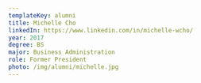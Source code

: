 ```yaml
---
templateKey: alumni
title: Michelle Cho
linkedIn: https://www.linkedin.com/in/michelle-wcho/
year: 2017
degree: BS
major: Business Administration
role: Former President
photo: /img/alumni/michelle.jpg
---
```

